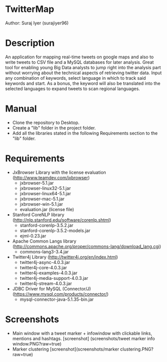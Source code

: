 # TwitterMap
Author: Suraj Iyer (surajiyer96)

# Description
An application for mapping real-time tweets on google maps and also to write tweets to CSV file and a MySQL databases for later analysis. Great tool for enabling young Big Data analysts to jump right into the analysis part without worrying about the technical aspects of retrieving twitter data. Input any combination of keywords, select language in which to track said keywords and start. As a bonus, the keyword will also be translated into the selected languages to expand tweets to scan regional languages.

# Manual
- Clone the repository to Desktop.
- Create a "lib" folder in the project folder.
- Add all the libraries stated in the following Requirements section to the "lib" folder.

# Requirements
- JxBrowser Library with the license evaluation (http://www.teamdev.com/jxbrowser)
  - jxbrowser-5.1.jar
  - jxbrowser-linux32-5.1.jar
  - jxbrowser-linux64-5.1.jar
  - jxbrowser-mac-5.1.jar
  - jxbrowser-win-5.1.jar
  - evaluation.jar (license file)
- Stanford CoreNLP library (http://nlp.stanford.edu/software/corenlp.shtml)
  - stanford-corenlp-3.5.2.jar
  - stanford-corenlp-3.5.2-models.jar
  - ejml-0.23.jar
- Apache Common Langs library (http://commons.apache.org/proper/commons-lang/download_lang.cgi)
  - commons-lang3-3.4.jar
- Twitter4j Library (http://twitter4j.org/en/index.html)
  - twitter4j-async-4.0.3.jar
  - twitter4j-core-4.0.3.jar
  - twitter4j-examples-4.0.3.jar
  - twitter4j-media-support-4.0.3.jar
  - twitter4j-stream-4.0.3.jar
- JDBC Driver for MySQL (Connector/J) (https://www.mysql.com/products/connector/)
  - mysql-connector-java-5.1.35-bin.jar

# Screenshots
- Main window with a tweet marker + infowindow with clickable links, mentions and hashtags.
  [screenshot] (screenshots/tweet marker info window.PNG?raw=true)
- Marker clustering
  [screenshot](screenshots/marker clustering.PNG?raw=true)
